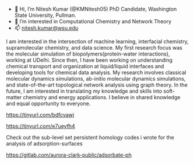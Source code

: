 - 👋 Hi, I’m Nitesh Kumar (@KMNitesh05) PhD Candidate, Washington State University, Pullman.
- 👀 I’m interested in Computational Chemistry and Network Theory 
- 📫 nitesh.kumar@wsu.edu

I am interested in the intersection of machine learning, interfacial chemistry, supramolecular chemistry, and data science. My first research focus was the molecular simulation of biopolymers(protein-water interactions), working at UDelhi. Since then, I have been working on understanding chemical transport and organization at liquid/liquid interfaces and developing tools for chemical data analysis. My research involves classical molecular dynamics simulations, ab-initio molecular dynamics simulations, and state-of-the-art topological network analysis using graph theory. In the future, I am interested in translating my knowledge and skills into soft-matter chemistry and energy applications.
I believe in shared knowledge and equal opportunity to everyone.

https://tinyurl.com/bdfcvawj

https://tinyurl.com/e7ueyfh4

Check out the sub-level set persistent homology codes i wrote for the analysis of adsorption-surfaces

https://gitlab.com/aurora-clark-public/adsorbate-ph

<!---
KMNitesh05/KMNitesh05 is a ✨ special ✨ repository because its `README.md` (this file) appears on your GitHub profile.
You can click the Preview link to take a look at your changes.
--->
